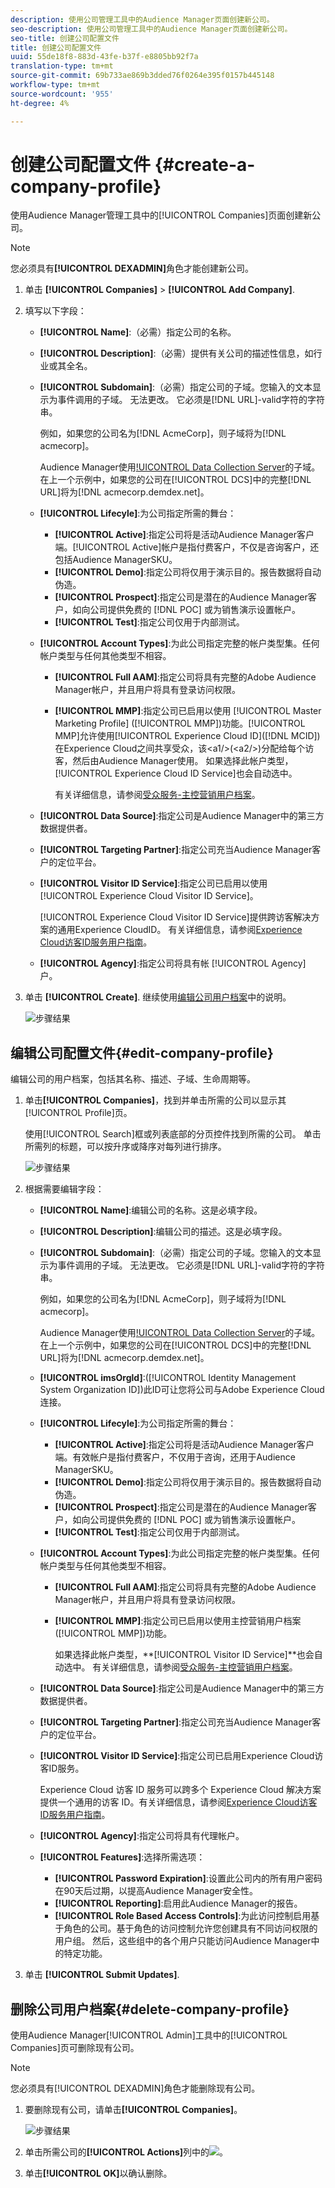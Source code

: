 ```yaml
---
description: 使用公司管理工具中的Audience Manager页面创建新公司。
seo-description: 使用公司管理工具中的Audience Manager页面创建新公司。
seo-title: 创建公司配置文件
title: 创建公司配置文件
uuid: 55de18f8-883d-43fe-b37f-e8805bb92f7a
translation-type: tm+mt
source-git-commit: 69b733ae869b3dded76f0264e395f0157b445148
workflow-type: tm+mt
source-wordcount: '955'
ht-degree: 4%

---
```



# 创建公司配置文件 {#create-a-company-profile}

使用Audience Manager管理工具中的[!UICONTROL Companies]页面创建新公司。

<!-- t_create_company.xml -->

>[!NOTE]
>
>您必须具有&#x200B;**[!UICONTROL DEXADMIN]**&#x200B;角色才能创建新公司。

1. 单击 **[!UICONTROL Companies]** > **[!UICONTROL Add Company]**.
1. 填写以下字段：

   * **[!UICONTROL Name]**:（必需）指定公司的名称。
   * **[!UICONTROL Description]**:（必需）提供有关公司的描述性信息，如行业或其全名。
   * **[!UICONTROL Subdomain]**:（必需）指定公司的子域。您输入的文本显示为事件调用的子域。 无法更改。 它必须是[!DNL URL]-valid字符的字符串。

      例如，如果您的公司名为[!DNL AcmeCorp]，则子域将为[!DNL acmecorp]。

      Audience Manager使用[!UICONTROL Data Collection Server](DCS)的子域。 在上一个示例中，如果您的公司在[!UICONTROL DCS]中的完整[!DNL URL]将为[!DNL acmecorp.demdex.net]。

   * **[!UICONTROL Lifecyle]**:为公司指定所需的舞台：
      * **[!UICONTROL Active]**:指定公司将是活动Audience Manager客户端。[!UICONTROL Active]帐户是指付费客户，不仅是咨询客户，还包括Audience ManagerSKU。
      * **[!UICONTROL Demo]**:指定公司将仅用于演示目的。报告数据将自动伪造。
      * **[!UICONTROL Prospect]**:指定公司是潜在的Audience Manager客户，如向公司提供免费的 [!DNL POC] 或为销售演示设置帐户。
      * **[!UICONTROL Test]**:指定公司仅用于内部测试。
   * **[!UICONTROL Account Types]**:为此公司指定完整的帐户类型集。任何帐户类型与任何其他类型不相容。
      * **[!UICONTROL Full AAM]**:指定公司将具有完整的Adobe Audience Manager帐户，并且用户将具有登录访问权限。
      * **[!UICONTROL MMP]**:指定公司已启用以使用 [!UICONTROL Master Marketing Profile] ([!UICONTROL MMP])功能。[!UICONTROL MMP]允许使用[!UICONTROL Experience Cloud ID]([!DNL MCID])在Experience Cloud之间共享受众，该&lt;a1/>(&lt;a2/>)分配给每个访客，然后由Audience Manager使用。 如果选择此帐户类型，[!UICONTROL Experience Cloud ID Service]也会自动选中。

         有关详细信息，请参阅[受众服务-主控营销用户档案](https://marketing.adobe.com/resources/help/en_US/mcloud/audience_library.html)。
   * **[!UICONTROL Data Source]**:指定公司是Audience Manager中的第三方数据提供者。
   * **[!UICONTROL Targeting Partner]**:指定公司充当Audience Manager客户的定位平台。
   * **[!UICONTROL Visitor ID Service]**:指定公司已启用以使用 [!UICONTROL Experience Cloud Visitor ID Service]。

      [!UICONTROL Experience Cloud Visitor ID Service]提供跨访客解决方案的通用Experience CloudID。 有关详细信息，请参阅[Experience Cloud访客ID服务用户指南](https://marketing.adobe.com/resources/help/en_US/mcvid/mcvid-overview.html)。

   * **[!UICONTROL Agency]**:指定公司将具有帐 [!UICONTROL Agency] 户。



1. 单击 **[!UICONTROL Create]**. 继续使用[编辑公司用户档案](../companies/admin-manage-company-profiles.md#edit-company-profile)中的说明。

   ![步骤结果](assets/add_company.png)

## 编辑公司配置文件{#edit-company-profile}

编辑公司的用户档案，包括其名称、描述、子域、生命周期等。

<!-- t_edit_company_profile.xml -->

1. 单击&#x200B;**[!UICONTROL Companies]**，找到并单击所需的公司以显示其[!UICONTROL Profile]页。

   使用[!UICONTROL Search]框或列表底部的分页控件找到所需的公司。 单击所需列的标题，可以按升序或降序对每列进行排序。

   ![步骤结果](assets/profile_company.png)

1. 根据需要编辑字段：

   * **[!UICONTROL Name]**:编辑公司的名称。这是必填字段。
   * **[!UICONTROL Description]**:编辑公司的描述。这是必填字段。
   * **[!UICONTROL Subdomain]**:（必需）指定公司的子域。您输入的文本显示为事件调用的子域。 无法更改。 它必须是[!DNL URL]-valid字符的字符串。

      例如，如果您的公司名为[!DNL AcmeCorp]，则子域将为[!DNL acmecorp]。

      Audience Manager使用[!UICONTROL Data Collection Server](DCS)的子域。 在上一个示例中，如果您的公司在[!UICONTROL DCS]中的完整[!DNL URL]将为[!DNL acmecorp.demdex.net]。

   * **[!UICONTROL imsOrgld]**:([!UICONTROL Identity Management System Organization ID])此ID可让您将公司与Adobe Experience Cloud连接。
   * **[!UICONTROL Lifecyle]**:为公司指定所需的舞台：
      * **[!UICONTROL Active]**:指定公司将是活动Audience Manager客户端。有效帐户是指付费客户，不仅用于咨询，还用于Audience ManagerSKU。
      * **[!UICONTROL Demo]**:指定公司将仅用于演示目的。报告数据将自动伪造。
      * **[!UICONTROL Prospect]**:指定公司是潜在的Audience Manager客户，如向公司提供免费的 [!DNL POC] 或为销售演示设置帐户。
      * **[!UICONTROL Test]**:指定公司仅用于内部测试。
   * **[!UICONTROL Account Types]**:为此公司指定完整的帐户类型集。任何帐户类型与任何其他类型不相容。
      * **[!UICONTROL Full AAM]**:指定公司将具有完整的Adobe Audience Manager帐户，并且用户将具有登录访问权限。
      * **[!UICONTROL MMP]**:指定公司已启用以使用主控营销用户档案([!UICONTROL MMP])功能。

         如果选择此帐户类型，**[!UICONTROL Visitor ID Service]**也会自动选中。
有关详细信息，请参阅[受众服务-主控营销用户档案](https://marketing.adobe.com/resources/help/en_US/mcloud/audience_library.html)。
   * **[!UICONTROL Data Source]**:指定公司是Audience Manager中的第三方数据提供者。
   * **[!UICONTROL Targeting Partner]**:指定公司充当Audience Manager客户的定位平台。
   * **[!UICONTROL Visitor ID Service]**:指定公司已启用Experience Cloud访客ID服务。

      Experience Cloud 访客 ID 服务可以跨多个 Experience Cloud 解决方案提供一个通用的访客 ID。有关详细信息，请参阅[Experience Cloud访客ID服务用户指南](https://microsite.omniture.com/t2/help/en_US/mcvid/mcvid_service.html)。

   * **[!UICONTROL Agency]**:指定公司将具有代理帐户。
   * **[!UICONTROL Features]**:选择所需选项：
      * **[!UICONTROL Password Expiration]**:设置此公司内的所有用户密码在90天后过期，以提高Audience Manager安全性。
      * **[!UICONTROL Reporting]**:启用此Audience Manager的报告。
      * **[!UICONTROL Role Based Access Controls]**:为此访问控制启用基于角色的公司。基于角色的访问控制允许您创建具有不同访问权限的用户组。 然后，这些组中的各个用户只能访问Audience Manager中的特定功能。


1. 单击 **[!UICONTROL Submit Updates]**.

## 删除公司用户档案{#delete-company-profile}

使用Audience Manager[!UICONTROL Admin]工具中的[!UICONTROL Companies]页可删除现有公司。

<!-- t_delete_company.xml -->

>[!NOTE]
>
>您必须具有[!UICONTROL DEXADMIN]角色才能删除现有公司。

1. 要删除现有公司，请单击&#x200B;**[!UICONTROL Companies]**。

   ![步骤结果](assets/companies.png)

1. 单击所需公司的&#x200B;**[!UICONTROL Actions]**&#x200B;列中的![](assets/icon_delete.png)。
1. 单击&#x200B;**[!UICONTROL OK]**&#x200B;以确认删除。
